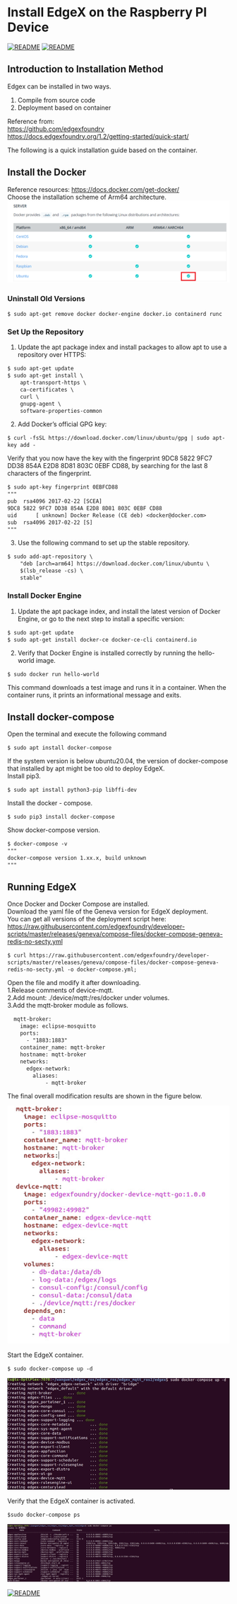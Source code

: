 # Install EdgeX on the Raspberry PI Device

[![README](https://img.shields.io/badge/%E4%B8%AD%E6%96%87-brightgreen)](./Install_EdgeX_CN.md)
[![README](https://img.shields.io/badge/Contents-blue)](./README.md)

## Introduction to Installation Method
Edgex can be installed in two ways.<br>
1. Compile from source code  <br>
2. Deployment based on container  <br>

Reference from:<br>
https://github.com/edgexfoundry <br>
https://docs.edgexfoundry.org/1.2/getting-started/quick-start/ <br>

The following is a quick installation guide based on the container.<br>

## Install the Docker
Reference resources: https://docs.docker.com/get-docker/ <br>
Choose the installation scheme of Arm64 architecture.  <br>
 ![image](./images/1.png)

### Uninstall Old Versions
```
$ sudo apt-get remove docker docker-engine docker.io containerd runc
```
### Set Up the Repository
1. Update the apt package index and install packages to allow apt to use a repository over HTTPS: <br>
```
$ sudo apt-get update
$ sudo apt-get install \
	apt-transport-https \
	ca-certificates \
	curl \
	gnupg-agent \
	software-properties-common
```
2. Add Docker’s official GPG key:
```
$ curl -fsSL https://download.docker.com/linux/ubuntu/gpg | sudo apt-key add -
```
Verify that you now have the key with the fingerprint 9DC8 5822 9FC7 DD38 854A E2D8 8D81 803C 0EBF CD88, by searching for the last 8 characters of the fingerprint. <br>
```
$ sudo apt-key fingerprint 0EBFCD88
"""
pub  rsa4096 2017-02-22 [SCEA]
9DC8 5822 9FC7 DD38 854A E2D8 8D81 803C 0EBF CD88
uid      [ unknown] Docker Release (CE deb) <docker@docker.com>
sub  rsa4096 2017-02-22 [S]
"""
```
3. Use the following command to set up the stable repository.  <br>
```
$ sudo add-apt-repository \
	"deb [arch=arm64] https://download.docker.com/linux/ubuntu \
	$(lsb_release -cs) \
	stable"
```
### Install Docker Engine
1. Update the apt package index, and install the latest version of Docker Engine, or go to the next step to install a specific version:
```
$ sudo apt-get update
$ sudo apt-get install docker-ce docker-ce-cli containerd.io
```
2. Verify that Docker Engine is installed correctly by running the hello-world image.
```
$ sudo docker run hello-world
```
This command downloads a test image and runs it in a container. When the container runs, it prints an informational message and exits.<br>
## Install docker-compose
Open the terminal and execute the following command
```
$ sudo apt install docker-compose
```
If the system version is below ubuntu20.04, the version of docker-compose that installed by apt might be too old to deploy EdgeX. <br>
Install pip3.<br>
```
$ sudo apt install python3-pip libffi-dev
```
Install the docker - compose.<br>
```
$ sudo pip3 install docker-compose
```
 Show docker-compose version.<br>
```
$ docker-compose -v
"""
docker-compose version 1.xx.x, build unknown
"""
```

## Running EdgeX
Once Docker and Docker Compose are installed.<br>
Download the yaml file of the Geneva version for EdgeX deployment.<br>
You can get all versions of the deployment script here: https://raw.githubusercontent.com/edgexfoundry/developer-scripts/master/releases/geneva/compose-files/docker-compose-geneva-redis-no-secty.yml <br>

```buildoutcfg
$ curl https://raw.githubusercontent.com/edgexfoundry/developer-scripts/master/releases/geneva/compose-files/docker-compose-geneva-redis-no-secty.yml -o docker-compose.yml; 
```

Open the file and modify it after downloading.<br>
1.Release comments of device-mqtt.<br>
2.Add mount: ./device/mqtt:/res/docker under volumes.<br>
3.Add the mqtt-broker module as follows.<br>

```buildoutcfg
  mqtt-broker:
    image: eclipse-mosquitto
    ports:
      - "1883:1883"
    container_name: mqtt-broker
    hostname: mqtt-broker
    networks:
      edgex-network:
        aliases:
            - mqtt-broker
```

The final overall modification results are shown in the figure below.<br>

![image](./images/5.png)

Start the EdgeX container.<br>

```buildoutcfg
$ sudo docker-compose up -d
```

 ![image](./images/2.png)
 
Verify that the EdgeX container is activated.<br>
 
 ```buildoutcfg
$sudo docker-compose ps
```

![image](./images/3.png)

[![README](https://img.shields.io/badge/Deploy_and_start_the_program_Device_on_Rb3-yellow)](./Run_Device.md)